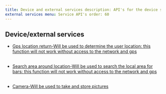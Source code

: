 ```yaml
---
title: Device and external services description: API's for the device services integration and
external services menu: Service API's order: 60
---
```


## Device/external services

<ul>

[<li>Gps location return-Will be used to determine the user location:
this function will not work without access to the network and gps</li>](https://developer.mozilla.org/en-US/docs/Web/API/Geolocation_API/Using_the_Geolocation_API)
<br>

  [<li>Search area around location-Will be used to search the local area for bars:
this function will not work without access to the network and gps</li>](https://nominatim.org/release-docs/develop/api/Search/)
<br>

  [<li>Camera-Will be used to take and store pictures</li>](https://codelabs.developers.google.com/codelabs/camerax-getting-started#1)

</ul>
